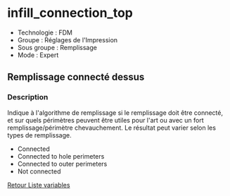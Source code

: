 # infill_connection_top

* Technologie : FDM
* Groupe : Réglages de l'Impression
* Sous groupe : Remplissage 
* Mode : Expert

## Remplissage connecté dessus

### Description

Indique à l'algorithme de remplissage si le remplissage doit être connecté, et sur quels périmètres peuvent être utiles pour l'art ou avec un fort remplissage/périmètre chevauchement. Le résultat peut varier selon les types de remplissage.


 - Connected
 - Connected to hole perimeters
 - Connected to outer perimeters
 - Not connected

[Retour Liste variables](variable_list.md)